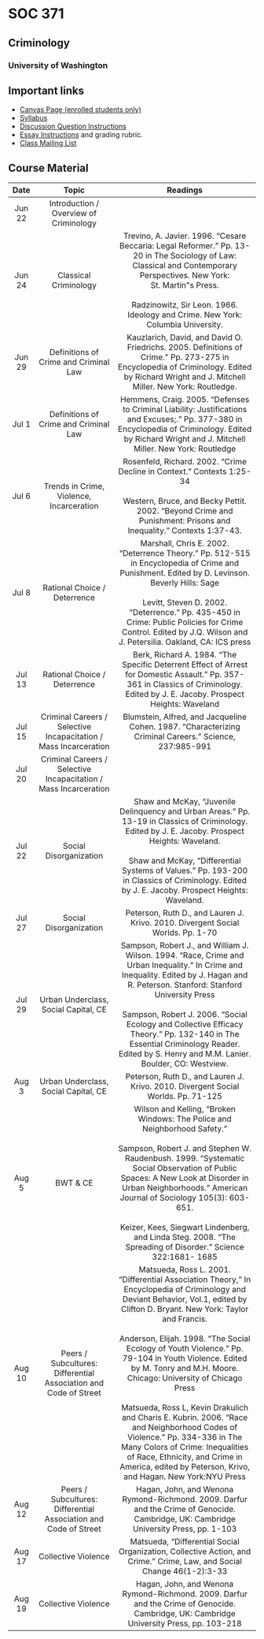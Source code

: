 
# SOC 371

## Criminology

### University of Washington

## Important links

  - [Canvas Page (enrolled students only)](null)
  - [Syllabus](docs/syllabus.html)
  - [Discussion Question Instructions](null)
  - [Essay Instructions](docs/essay.html) and grading rubric.
  - [Class Mailing List](null)

## Course Material

|  Date  |                              Topic                               |                                                                                                                                                                                                                                                                                                                Readings                                                                                                                                                                                                                                                                                                                 |
| :----: | :--------------------------------------------------------------: | :-------------------------------------------------------------------------------------------------------------------------------------------------------------------------------------------------------------------------------------------------------------------------------------------------------------------------------------------------------------------------------------------------------------------------------------------------------------------------------------------------------------------------------------------------------------------------------------------------------------------------------------: |
| Jun 22 |              Introduction / Overview of Criminology              |                                                                                                                                                                                                                                                                                                                                                                                                                                                                                                                                                                                                                                         |
| Jun 24 |                      Classical Criminology                       |                                                                                                                                                                                      Trevino, A. Javier. 1996. “Cesare Beccaria: Legal Reformer.” Pp. 13-20 in The Sociology of Law: Classical and Contemporary Perspectives. New York: St. Martin"s Press.<br><br>Radzinowitz, Sir Leon. 1966. Ideology and Crime. New York: Columbia University.                                                                                                                                                                                      |
| Jun 29 |              Definitions of Crime and Criminal Law               |                                                                                                                                                                                                                       Kauzlarich, David, and David O. Friedrichs. 2005. Definitions of Crime." Pp. 273-275 in Encyclopedia of Criminology. Edited by Richard Wright and J. Mitchell Miller. New York: Routledge.                                                                                                                                                                                                                        |
| Jul 1  |              Definitions of Crime and Criminal Law               |                                                                                                                                                                                                                  Hemmens, Craig. 2005. “Defenses to Criminal Liability: Justifications and Excuses;.” Pp. 377-380 in Encyclopedia of Criminology. Edited by Richard Wright and J. Mitchell Miller. New York: Routledge                                                                                                                                                                                                                  |
| Jul 6  |             Trends in Crime, Violence, Incarceration             |                                                                                                                                                                                                                     Rosenfeld, Richard. 2002. “Crime Decline in Context.” Contexts 1:25-34<br><br>Western, Bruce, and Becky Pettit. 2002. “Beyond Crime and Punishment: Prisons and Inequality.” Contexts 1:37-43.                                                                                                                                                                                                                      |
| Jul 8  |                   Rational Choice / Deterrence                   |                                                                                                                                                           Marshall, Chris E. 2002. “Deterrence Theory.” Pp. 512-515 in Encyclopedia of Crime and Punishment. Edited by D. Levinson. Beverly Hills: Sage<br><br>Levitt, Steven D. 2002. “Deterrence.” Pp. 435-450 in Crime: Public Policies for Crime Control. Edited by J.Q. Wilson and J. Petersilia. Oakland, CA: ICS press                                                                                                                                                           |
| Jul 13 |                   Rational Choice / Deterrence                   |                                                                                                                                                                                                                            Berk, Richard A. 1984. “The Specific Deterrent Effect of Arrest for Domestic Assault.” Pp. 357-361 in Classics of Criminology. Edited by J. E. Jacoby. Prospect Heights: Waveland                                                                                                                                                                                                                            |
| Jul 15 | Criminal Careers / Selective Incapacitation / Mass Incarceration |                                                                                                                                                                                                                                                                 Blumstein, Alfred, and Jacqueline Cohen. 1987. “Characterizing Criminal Careers.” Science, 237:985-991                                                                                                                                                                                                                                                                  |
| Jul 20 | Criminal Careers / Selective Incapacitation / Mass Incarceration |                                                                                                                                                                                                                                                                                                                                                                                                                                                                                                                                                                                                                                         |
| Jul 22 |                      Social Disorganization                      |                                                                                                                                                                 Shaw and McKay, “Juvenile Delinquency and Urban Areas.” Pp. 13-19 in Classics of Criminology. Edited by J. E. Jacoby. Prospect Heights: Waveland.<br><br>Shaw and McKay, “Differential Systems of Values.” Pp. 193-200 in Classics of Criminology. Edited by J. E. Jacoby. Prospect Heights: Waveland.                                                                                                                                                                  |
| Jul 27 |                      Social Disorganization                      |                                                                                                                                                                                                                                                                             Peterson, Ruth D., and Lauren J. Krivo. 2010. Divergent Social Worlds. Pp. 1-70                                                                                                                                                                                                                                                                             |
| Jul 29 |               Urban Underclass, Social Capital, CE               |                                                                                                                           Sampson, Robert J., and William J. Wilson. 1994. “Race, Crime and Urban Inequality.” In Crime and Inequality. Edited by J. Hagan and R. Peterson. Stanford: Stanford University Press<br><br>Sampson, Robert J. 2006. “Social Ecology and Collective Efficacy Theory.” Pp. 132-140 in The Essential Criminology Reader. Edited by S. Henry and M.M. Lanier. Boulder, CO: Westview.                                                                                                                            |
| Aug 3  |               Urban Underclass, Social Capital, CE               |                                                                                                                                                                                                                                                                            Peterson, Ruth D., and Lauren J. Krivo. 2010. Divergent Social Worlds. Pp. 71-125                                                                                                                                                                                                                                                                            |
| Aug 5  |                             BWT & CE                             |                                                                                                                Wilson and Kelling, “Broken Windows: The Police and Neighborhood Safety.”<br><br>Sampson, Robert J. and Stephen W. Raudenbush. 1999. “Systematic Social Observation of Public Spaces: A New Look at Disorder in Urban Neighborhoods.” American Journal of Sociology 105(3): 603-651.<br><br>Keizer, Kees, Siegwart Lindenberg, and Linda Steg. 2008. “The Spreading of Disorder.” Science 322:1681- 1685                                                                                                                 |
| Aug 10 | Peers / Subcultures: Differential Association and Code of Street | Matsueda, Ross L. 2001. “Differential Association Theory,” In Encyclopedia of Criminology and Deviant Behavior, Vol.1, edited by Clifton D. Bryant. New York: Taylor and Francis.<br><br>Anderson, Elijah. 1998. “The Social Ecology of Youth Violence.” Pp. 79-104 in Youth Violence. Edited by M. Tonry and M.H. Moore. Chicago: University of Chicago Press<br><br>Matsueda, Ross L, Kevin Drakulich and Charis E. Kubrin. 2006. “Race and Neighborhood Codes of Violence.” Pp. 334-336 in The Many Colors of Crime: Inequalities of Race, Ethnicity, and Crime in America, edited by Peterson, Krivo, and Hagan. New York:NYU Press |
| Aug 12 | Peers / Subcultures: Differential Association and Code of Street |                                                                                                                                                                                                                                                  Hagan, John, and Wenona Rymond-Richmond. 2009. Darfur and the Crime of Genocide. Cambridge, UK: Cambridge University Press, pp. 1-103                                                                                                                                                                                                                                                  |
| Aug 17 |                       Collective Violence                        |                                                                                                                                                                                                                                                         Matsueda, “Differential Social Organization, Collective Action, and Crime.” Crime, Law, and Social Change 46(1-2):3-33                                                                                                                                                                                                                                                          |
| Aug 19 |                       Collective Violence                        |                                                                                                                                                                                                                                                 Hagan, John, and Wenona Rymond-Richmond. 2009. Darfur and the Crime of Genocide. Cambridge, UK: Cambridge University Press, pp. 103-218                                                                                                                                                                                                                                                 |
